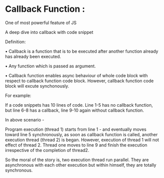 # Callback Function : 

One of most powerful feature of JS

A deep dive into callback with code snippet 

Definition: 

•	Callback is a function that is to be executed after another function already has already been executed.

•	Any function which is passed as argument.

•	Callback function enables async behaviour of whole code block with respect to callback function code block. However, callback function code block will excute synchonously. 

For example: 

If a code snippets has 10 lines of code. Line 1-5 has no callback function, but line 6-8 has a callback, line 9-10 again without callback function.

In above scenario -

Program execution (thread 1) starts from line 1 - and eventually moves toward line 5 synchronously, as soon as callback function is called, another execution thread (thread 2) is began. However, execution of thread 1 will not effect of thread 2. Thread one moves to line 9 and finish the execution irrespective of the completion of thread2.

So the moral of the story is, two execution thread run parallel. They are asynchronous with each other execution but within himself, they are totally synchronous.  



